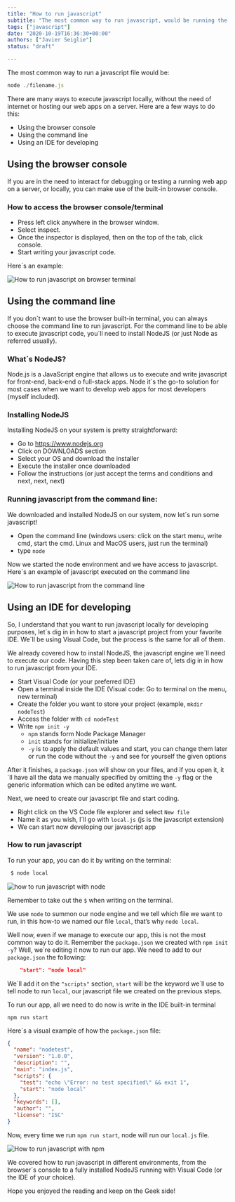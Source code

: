 ```yaml
---
title: "How to run javascript"
subtitle: "The most common way to run javascript, would be running the file from the terminal using: node filename.js"
tags: ["javascript"]
date: "2020-10-19T16:36:30+00:00"
authors: ["Javier Seiglie"]
status: "draft"

---
```


The most common way to run a javascript file would be:  

```javascript
node ./filename.js
```

There are many ways to execute javascript locally, without the need of internet or hosting our web apps on a server. Here are a few ways to do this:

- Using the browser console
- Using the command line
- Using an IDE for developing 

## Using the browser console

If you are in the need to interact for debugging or testing a running web app on a server, or locally, you can make use of the built-in browser console. 

### How to access the browser console/terminal

- Press left click anywhere in the browser window.
- Select inspect.
- Once the inspector is displayed, then on the top of the tab, click console.
- Start writing your javascript code.

Here´s an example:

![How to run javascript on browser terminal](https://github.com/breatheco-de/content/blob/master/src/assets/images/how_to_run_javascript_1.png)

## Using the command line

If you don´t want to use the browser built-in terminal, you can always choose the command line to run javascript. For the command line to be able to execute javascript code, you´ll need to install NodeJS (or just Node as referred usually).

### What´s NodeJS?

Node.js is a JavaScript engine that allows us to execute and write javascript for front-end, back-end  o full-stack apps. Node it´s the go-to solution for most cases when we want to develop web apps for most developers (myself included).

### Installing NodeJS

Installing NodeJS on your system is pretty straightforward:
- Go to https://www.nodejs.org
- Click on DOWNLOADS section
- Select your OS and download the installer
- Execute the installer once downloaded
- Follow the instructions (or just accept the terms and conditions and next, next, next)

### Running javascript from the command line:

We downloaded and installed NodeJS on our system, now let´s run some javascript!

- Open the command line (windows users: click on the start menu, write cmd, start the cmd. Linux and MacOS users, just run the terminal)
- type `node`

Now we started the node environment and we have access to javascript. Here´s an example of javascript executed on the command line

![How to run javascript from the command line](https://github.com/breatheco-de/content/blob/master/src/content/how-to/../../assets/images/how_to_run_javascript_2.png?raw=true)

## Using an IDE for developing

So, I understand that you want to run javascript locally for developing purposes, let´s dig in in how to start a javascript project from your favorite IDE. We´ll be using Visual Code, but the process is the same for all of them.

We already covered how to install NodeJS, the javascript engine we´ll need to execute our code. Having this step been taken care of, lets dig in in how to run javascript from your IDE.

- Start Visual Code (or your preferred IDE)
- Open a terminal inside the IDE (Visual code: Go to terminal on the menu, new terminal)
- Create the folder you want to store your project (example, `mkdir nodeTest`)
- Access the folder with `cd nodeTest`
- Write `npm init -y` 
    -  `npm` stands form Node Package Manager
    - `init` stands for initialize/initiate
    - `-y` is to apply the default values and start, you can change them later or run the code without the `-y` and see for yourself the given options

After it finishes, a `package.json` will show on your files, and if you open it, it´ll have all the data we manually specified by omitting the `-y` flag or the generic information which can be edited anytime we want.

Next, we need to create our javascript file and start coding.
- Right click on the VS Code file explorer and select `New file`
- Name it as you wish, I´ll go with `local.js` (js is the javascript extension)
- We can start now developing our javascript app 

### How to run javascript

To run your app, you can do it by writing on the terminal:

```javascript
 $ node local
```

![how to run javascript with node](https://github.com/breatheco-de/content/blob/master/src/content/how-to/../../assets/images/how_to_run_javascript_3.png?raw=true)

Remember to take out the `$` when writing on the terminal.

We use `node` to summon our node engine and we tell which file we want to run, in this how-to we named our file `local`, that’s why `node local`. 

Well now, even if we manage to execute our app, this is not the most common way to do it. Remember the `package.json` we created with `npm init -y`? Well, we´re editing it now to run our app. We need to add to our `package.json` the following:

```json
    "start": "node local"
```

We´ll add it on the `"scripts"` section, `start` will be the keyword we´ll use to tell node to run `local`, our javascript file we created on the previous steps. 

To run our app, all we need to do now is write in the IDE built-in terminal 

`npm run start`

Here´s a visual example of how the `package.json` file:

```json
{
  "name": "nodetest",
  "version": "1.0.0",
  "description": "",
  "main": "index.js",
  "scripts": {
    "test": "echo \"Error: no test specified\" && exit 1",
    "start": "node local"
  },
  "keywords": [],
  "author": "",
  "license": "ISC"
}
```

Now, every time we run `npm run start`,  node will run our `local.js` file.

![How to run javascript with npm](https://github.com/breatheco-de/content/blob/master/src/content/how-to/../../assets/images/how_to_run_javascript_4.png?raw=true)


We covered how to run javascript in different environments, from the browser´s console to a fully installed NodeJS running with Visual Code (or the IDE of your choice). 

Hope you enjoyed the reading and keep on the Geek side!
